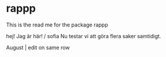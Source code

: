 # rappp

This is the read me for the package rappp

hej! Jag är här! / sofia
Nu testar vi att göra flera saker samtidigt. 

August | edit on same row
